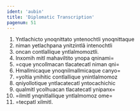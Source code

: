 ```yaml
---
ident: 'aubin'
title: 'Diplomatic Transcription'
pagenum: 51
---
```

1.    Yntlachicto ynoqnittato yntenochtli ynoqnittaque
2.    niman yetlachpana ynitzintlã intenochtli
3.    oncan contlallique yntlalmomoztli.
4.    Inxomih mitl mahaviltito ynopa qninami=
5.    =cque yncollmacan tlacatecatl niman qni=
6.    Hmallmicaque ynoqnilmallmicaque canyo=
7.    =yoltia ynihitic contlallique ynintlalmomoz
8.    qniyollotique yntlacatecatl yntocachichic
9.    qualmitl ycolhuacan tlacatecatl ynipanx=
10. =ilmitl ynqnitlallique yntlalmomoz ome=
11. =tecpatl xilmitl.
